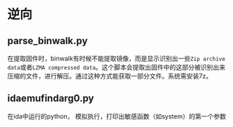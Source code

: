 # 逆向

## parse_binwalk.py

在提取固件时，binwalk有时候不能提取镜像，而是显示识别出一些`Zip archive data`或者`LZMA compressed data`。这个脚本会提取出固件中的这部分被识别出来压缩的文件，进行解压。通过这种方式能获取一部分文件。系统需安装7z。

## idaemufindarg0.py

在ida中运行的python， 模拟执行，打印出敏感函数（如system）的第一个参数